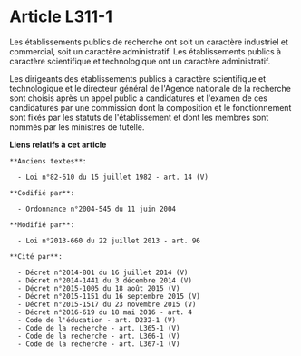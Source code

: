 # Article L311-1

Les établissements publics de recherche ont soit un caractère industriel et commercial, soit un caractère administratif. Les
établissements publics à caractère scientifique et technologique ont un caractère administratif.

Les dirigeants des établissements publics à caractère scientifique et technologique et le directeur général de l'Agence
nationale de la recherche sont choisis après un appel public à candidatures et l'examen de ces candidatures par une
commission dont la composition et le fonctionnement sont fixés par les statuts de l'établissement et dont les membres sont
nommés par les ministres de tutelle.

**Liens relatifs à cet article**

	**Anciens textes**:

	  - Loi n°82-610 du 15 juillet 1982 - art. 14 (V)

	**Codifié par**:

	  - Ordonnance n°2004-545 du 11 juin 2004

	**Modifié par**:

	  - Loi n°2013-660 du 22 juillet 2013 - art. 96

	**Cité par**:

	  - Décret n°2014-801 du 16 juillet 2014 (V)
	  - Décret n°2014-1441 du 3 décembre 2014 (V)
	  - Décret n°2015-1005 du 18 août 2015 (V)
	  - Décret n°2015-1151 du 16 septembre 2015 (V)
	  - Décret n°2015-1517 du 23 novembre 2015 (V)
	  - Décret n°2016-619 du 18 mai 2016 - art. 4
	  - Code de l'éducation - art. D232-1 (V)
	  - Code de la recherche - art. L365-1 (V)
	  - Code de la recherche - art. L366-1 (V)
	  - Code de la recherche - art. L367-1 (V)
